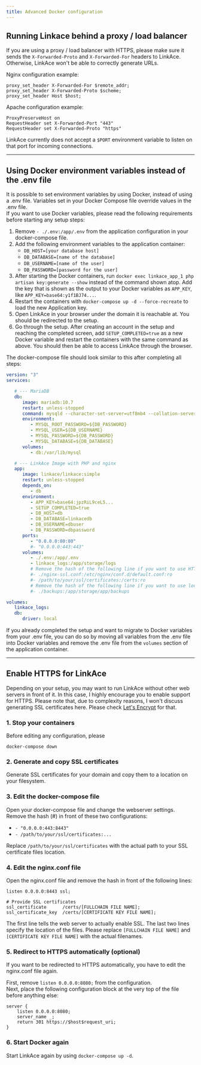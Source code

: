 ```yaml
---
title: Advanced Docker configuration
---
```


## Running Linkace behind a proxy / load balancer

If you are using a proxy / load balancer with HTTPS, please make sure it sends the `X-Forwarded-Proto` and `X-Forwarded-For` headers to LinkAce. Otherwise, LinkAce won't be able to correctly generate URLs.

Nginx configuration example:
```
proxy_set_header X-Forwarded-For $remote_addr;
proxy_set_header X-Forwarded-Proto $scheme; 
proxy_set_header Host $host; 
```

Apache configuration example:
```
ProxyPreserveHost on
RequestHeader set X-Forwarded-Port "443"
RequestHeader set X-Forwarded-Proto "https"
```

LinkAce currently does not accept a `$PORT` environment variable to listen on that port for incoming connections.


---


## Using Docker environment variables instead of the .env file

It is possible to set environment variables by using Docker, instead of using a .env file. Variables set in your Docker Compose file override values in the .env file.  
If you want to use Docker variables, please read the following requirements before starting any setup steps:

1. Remove `- ./.env:/app/.env` from the application configuration in your docker-compose file.
2. Add the following environment variables to the application container:
    - `DB_HOST=[your database host]`
    - `DB_DATABASE=[name of the database]`
    - `DB_USERNAME=[name of the user]`
    - `DB_PASSWORD=[password for the user]`
3. After starting the Docker containers, run `docker exec linkace_app_1 php artisan key:generate --show` instead of the command shown atop. Add the key that is shown as the output to your Docker variables as `APP_KEY`, like `APP_KEY=base64:y1f1BJ74...`.
4. Restart the containers with `docker-compose up -d --force-recreate` to load the new Application key.
5. Open LinkAce in your browser under the domain it is reachable at. You should be redirected to the setup.
6. Go through the setup. After creating an account in the setup and reaching the completed screen, add `SETUP_COMPLETED=true` as a new Docker variable and restart the containers with the same command as above. You should then be able to access LinkAce through the browser.

The docker-compose file should look similar to this after completing all steps:
```yml
version: "3"
services:

   # --- MariaDB
   db:
      image: mariadb:10.7
      restart: unless-stopped
      command: mysqld --character-set-server=utf8mb4 --collation-server=utf8mb4_bin
      environment:
         - MYSQL_ROOT_PASSWORD=${DB_PASSWORD}
         - MYSQL_USER=${DB_USERNAME}
         - MYSQL_PASSWORD=${DB_PASSWORD}
         - MYSQL_DATABASE=${DB_DATABASE}
      volumes:
         - db:/var/lib/mysql

   # --- LinkAce Image with PHP and nginx
   app:
      image: linkace/linkace:simple
      restart: unless-stopped
      depends_on:
         - db
      environment:
         - APP_KEY=base64:jpzRiL9ceL5...
         - SETUP_COMPLETED=true
         - DB_HOST=db
         - DB_DATABASE=linkacedb
         - DB_USERNAME=dbuser
         - DB_PASSWORD=dbpassword
      ports:
         - "0.0.0.0:80:80"
         #- "0.0.0.0:443:443"
      volumes:
         - ./.env:/app/.env
         - linkace_logs:/app/storage/logs
         # Remove the hash of the following line if you want to use HTTPS for this container
         #- ./nginx-ssl.conf:/etc/nginx/conf.d/default.conf:ro
         #- /path/to/your/ssl/certificates:/certs:ro
         # Remove the hash of the following line if you want to use local backups
         #- ./backups:/app/storage/app/backups

volumes:
   linkace_logs:
   db:
      driver: local
```

If you already completed the setup and want to migrate to Docker variables from your .env file, you can do so by moving all variables from the .env file into Docker variables and remove the .env file from the `volumes` section of the application container.


---


## Enable HTTPS for LinkAce

Depending on your setup, you may want to run LinkAce without other web servers in front of it. In this case, I highly encourage you to enable support for HTTPS. Please note that, due to complexity reasons, I won't discuss generating SSL certificates here. Please check [Let's Encrypt](https://letsencrypt.org/) for that.

### 1. Stop your containers

Before editing any configuration, please

```
docker-compose down
```

### 2. Generate and copy SSL certificates

Generate SSL certificates for your domain and copy them to a location on your filesystem.

### 3. Edit the docker-compose file

Open your docker-compose file and change the webserver settings.  
Remove the hash (#) in front of these two configurations:
* `- "0.0.0.0:443:8443"`
* `- /path/to/your/ssl/certificates:...`

Replace `/path/to/your/ssl/certificates` with the actual path to your SSL certificate files location.

### 4. Edit the nginx.conf file

Open the nginx.conf file and remove the hash in front of the following lines:

```
listen 0.0.0.0:8443 ssl;

# Provide SSL certificates
ssl_certificate      /certs/[FULLCHAIN FILE NAME];
ssl_certificate_key  /certs/[CERTIFICATE KEY FILE NAME];
```

The first line tells the web server to actually enable SSL. The last two lines specify the location of the files. Please replace `[FULLCHAIN FILE NAME]` and `[CERTIFICATE KEY FILE NAME]` with the actual filenames.

### 5. Redirect to HTTPS automatically (optional)

If you want to be redirected to HTTPS automatically, you have to edit the nginx.conf file again.

First, remove `listen 0.0.0.0:8080;` from the configuration.  
Next, place the following configuration block at the very top of the file before anything else:

```
server {
    listen 0.0.0.0:8080;
    server_name _;
    return 301 https://$host$request_uri;
}
```

### 6. Start Docker again

Start LinkAce again by using `docker-compose up -d`.
